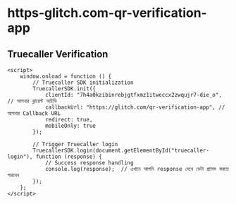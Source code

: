 # https-glitch.com-qr-verification-app    
<!DOCTYPE html>
<html lang="en">
<head>
    <meta charset="UTF-8">
    <meta name="viewport" content="width=device-width, initial-scale=1.0">
    <title>Truecaller Verification</title>
    <!-- Truecaller SDK Script -->
    <script
        type="text/javascript"
        src="https://www.truecaller.com"
        async
    ></script>
</head>
<body>
    <h2>Truecaller Verification</h2>
    <!-- Button to trigger Truecaller login -->
    <div id="truecaller-login"></div>

    <script>
        window.onload = function () {
            // Truecaller SDK initialization
            TruecallerSDK.init({
                clientId: "7h4a0kzibinrebjgtfxmz1itweccx2zwqujr7-die_o", // আপনার ক্লায়েন্ট আইডি
                callbackUrl: "https://glitch.com/qr-verification-app", // আপনার Callback URL
                redirect: true,
                mobileOnly: true
            });

            // Trigger Truecaller login
            TruecallerSDK.login(document.getElementById("truecaller-login"), function (response) {
                // Success response handling
                console.log(response);  // এখানে আপনি response দেখে ডেটা প্রসেস করতে পারবেন
            });
        };
    </script>
</body>
</html>
